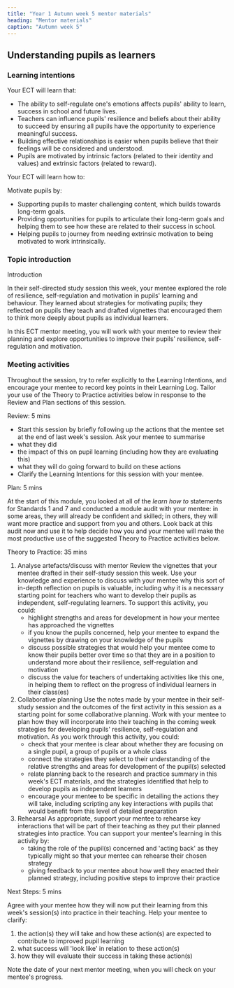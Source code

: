 ```yaml
---
title: "Year 1 Autumn week 5 mentor materials"
heading: "Mentor materials"
caption: "Autumn week 5"
---
```


## Understanding pupils as learners

### Learning intentions

Your ECT will learn that:

- The ability to self-regulate one's emotions affects pupils' ability to learn, success in school and future lives.
- Teachers can influence pupils' resilience and beliefs about their ability to succeed by ensuring all pupils have the opportunity to experience meaningful success.
- Building effective relationships is easier when pupils believe that their feelings will be considered and understood.
- Pupils are motivated by intrinsic factors (related to their identity and values) and extrinsic factors (related to reward).

Your ECT will learn how to:

Motivate pupils by:

- Supporting pupils to master challenging content, which builds towards long-term goals.
- Providing opportunities for pupils to articulate their long-term goals and helping them to see how these are related to their success in school.
- Helping pupils to journey from needing extrinsic motivation to being motivated to work intrinsically.

### Topic introduction

Introduction

In their self-directed study session this week, your mentee explored the role of resilience, self-regulation and motivation in pupils' learning and behaviour. They learned about strategies for motivating pupils; they reflected on pupils they teach and drafted vignettes that encouraged them to think more deeply about pupils as individual learners.

In this ECT mentor meeting, you will work with your mentee to review their planning and explore opportunities to improve their pupils' resilience, self-regulation and motivation.

### Meeting activities

Throughout the session, try to refer explicitly to the Learning Intentions, and encourage your mentee to record key points in their Learning Log. Tailor your use of the Theory to Practice activities below in response to the Review and Plan sections of this session.

Review: 5 mins

- Start this session by briefly following up the actions that the mentee set at the end of last week's session. Ask your mentee to summarise
- what they did
- the impact of this on pupil learning (including how they are evaluating this)
- what they will do going forward to build on these actions
- Clarify the Learning Intentions for this session with your mentee.

Plan: 5 mins

At the start of this module, you looked at all of the _learn how to_ statements for Standards 1 and 7 and conducted a module audit with your mentee: in some areas, they will already be confident and skilled; in others, they will want more practice and support from you and others. Look back at this audit now and use it to help decide how you and your mentee will make the most productive use of the suggested Theory to Practice activities below.

Theory to Practice: 35 mins

1. Analyse artefacts/discuss with mentor
   Review the vignettes that your mentee drafted in their self-study session this week. Use your knowledge and experience to discuss with your mentee why this sort of in-depth reflection on pupils is valuable, including why it is a necessary starting point for teachers who want to develop their pupils as independent, self-regulating learners.
   To support this activity, you could:
   - highlight strengths and areas for development in how your mentee has approached the vignettes
   - if you know the pupils concerned, help your mentee to expand the vignettes by drawing on your knowledge of the pupils
   - discuss possible strategies that would help your mentee come to know their pupils better over time so that they are in a position to understand more about their resilience, self-regulation and motivation
   - discuss the value for teachers of undertaking activities like this one, in helping them to reflect on the progress of individual learners in their class(es)
2. Collaborative planning
   Use the notes made by your mentee in their self-study session and the outcomes of the first activity in this session as a starting point for some collaborative planning. Work with your mentee to plan how they will incorporate into their teaching in the coming week strategies for developing pupils' resilience, self-regulation and motivation.
   As you work through this activity, you could:
   - check that your mentee is clear about whether they are focusing on a single pupil, a group of pupils or a whole class
   - connect the strategies they select to their understanding of the relative strengths and areas for development of the pupil(s) selected
   - relate planning back to the research and practice summary in this week's ECT materials, and the strategies identified that help to develop pupils as independent learners
   - encourage your mentee to be specific in detailing the actions they will take, including scripting any key interactions with pupils that would benefit from this level of detailed preparation
3. Rehearsal
   As appropriate, support your mentee to rehearse key interactions that will be part of their teaching as they put their planned strategies into practice.
   You can support your mentee's learning in this activity by:
   - taking the role of the pupil(s) concerned and 'acting back' as they typically might so that your mentee can rehearse their chosen strategy
   - giving feedback to your mentee about how well they enacted their planned strategy, including positive steps to improve their practice

Next Steps: 5 mins

Agree with your mentee how they will now put their learning from this week's session(s) into practice in their teaching. Help your mentee to clarify:

1. the action(s) they will take and how these action(s) are expected to contribute to improved pupil learning
2. what success will 'look like' in relation to these action(s)
3. how they will evaluate their success in taking these action(s)

Note the date of your next mentor meeting, when you will check on your mentee's progress.
